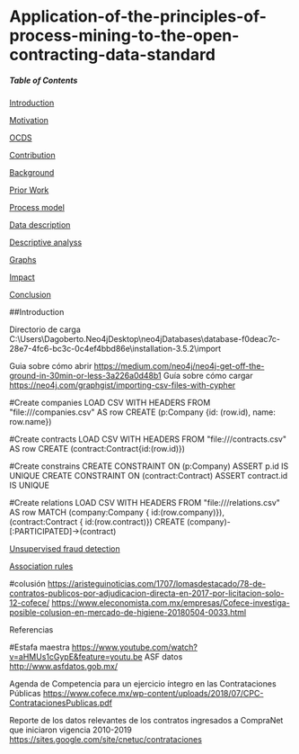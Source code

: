 # Application-of-the-principles-of-process-mining-to-the-open-contracting-data-standard

##### Table of Contents  
[Introduction](#introduction)  

[Motivation](#motivation)

[OCDS](#OCDS)

[Contribution](#Contribution)

[Background](#Background)

[Prior Work](#PriorWork)

[Process model](#process)

[Data description](#data)

[Descriptive analyss](#descriptive)

[Graphs](#graphs)

[Impact](#impact)

[Conclusion](#conclusion)


<a name="introduction"/>
##Introduction




Directorio de carga
C:\Users\Dagoberto\.Neo4jDesktop\neo4jDatabases\database-f0deac7c-28e7-4fc6-bc3c-0c4ef4bbd86e\installation-3.5.2\import

Guia sobre cómo abrir
https://medium.com/neo4j/neo4j-get-off-the-ground-in-30min-or-less-3a226a0d48b1
Guía sobre cómo cargar
https://neo4j.com/graphgist/importing-csv-files-with-cypher

#Create companies
LOAD CSV WITH HEADERS FROM "file:///companies.csv" AS row
CREATE (p:Company {id: (row.id), name: row.name})

#Create contracts
LOAD CSV WITH HEADERS FROM "file:///contracts.csv" AS row
CREATE (contract:Contract{id:(row.id)})

#Create constrains
CREATE CONSTRAINT ON (p:Company) ASSERT p.id IS UNIQUE
CREATE CONSTRAINT ON (contract:Contract) ASSERT contract.id IS UNIQUE

#Create relations
LOAD CSV WITH HEADERS FROM "file:///relations.csv" AS row
MATCH (company:Company { id:(row.company)}),(contract:Contract { id:(row.contract)})
CREATE (company)-[:PARTICIPATED]->(contract)


[Unsupervised fraud detection](#unsupervised)

[Association rules](#association)

    



#colusión
https://aristeguinoticias.com/1707/lomasdestacado/78-de-contratos-publicos-por-adjudicacion-directa-en-2017-por-licitacion-solo-12-cofece/
https://www.eleconomista.com.mx/empresas/Cofece-investiga-posible-colusion-en-mercado-de-higiene-20180504-0033.html


Referencias

#Estafa maestra
https://www.youtube.com/watch?v=aHMUs1cGypE&feature=youtu.be
ASF datos
http://www.asfdatos.gob.mx/

Agenda de Competencia para un ejercicio íntegro en las Contrataciones Públicas
https://www.cofece.mx/wp-content/uploads/2018/07/CPC-ContratacionesPublicas.pdf

Reporte de los datos relevantes de los contratos ingresados a CompraNet que iniciaron vigencia 2010-2019
https://sites.google.com/site/cnetuc/contrataciones

